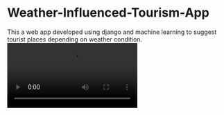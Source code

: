# Weather-Influenced-Tourism-App
This a web app developed using django and machine learning to suggest tourist places depending on weather condition.
![](00_Website_Walk_Through.mp4)
